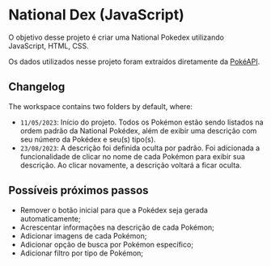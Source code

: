 # National Dex (JavaScript)

O objetivo desse projeto é criar uma National Pokedex utilizando JavaScript, HTML, CSS.

Os dados utilizados nesse projeto foram extraídos diretamente da [PokéAPI](https://pokeapi.co).

## Changelog

The workspace contains two folders by default, where:

- `11/05/2023`: Início do projeto. Todos os Pokémon estão sendo listados na ordem padrão da National Pokédex, além de exibir uma descrição com seu número da Pokédex e seu(s) tipo(s).
- `23/08/2023`: A descrição foi definida oculta por padrão. Foi adicionada a funcionalidade de clicar no nome de cada Pokémon para exibir sua descrição. Ao clicar novamente, a descrição voltará a ficar oculta.

## Possíveis próximos passos

- Remover o botão inicial para que a Pokédex seja gerada automaticamente;
- Acrescentar informações na descrição de cada Pokémon;
- Adicionar imagens de cada Pokémon;
- Adicionar opção de busca por Pokémon específico;
- Adicionar filtro por tipo de Pokémon;
